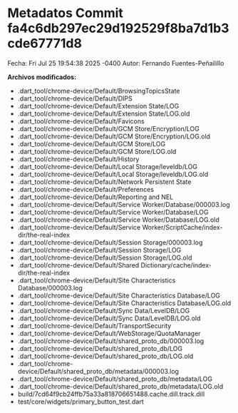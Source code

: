 # Metadatos Commit fa4c6db297ec29d192529f8ba7d1b3cde67771d8

Fecha: Fri Jul 25 19:54:38 2025 -0400
Autor: Fernando Fuentes-Peñailillo

**Archivos modificados:**
- .dart_tool/chrome-device/Default/BrowsingTopicsState
- .dart_tool/chrome-device/Default/DIPS
- .dart_tool/chrome-device/Default/Extension State/LOG
- .dart_tool/chrome-device/Default/Extension State/LOG.old
- .dart_tool/chrome-device/Default/Favicons
- .dart_tool/chrome-device/Default/GCM Store/Encryption/LOG
- .dart_tool/chrome-device/Default/GCM Store/Encryption/LOG.old
- .dart_tool/chrome-device/Default/GCM Store/LOG
- .dart_tool/chrome-device/Default/GCM Store/LOG.old
- .dart_tool/chrome-device/Default/History
- .dart_tool/chrome-device/Default/Local Storage/leveldb/LOG
- .dart_tool/chrome-device/Default/Local Storage/leveldb/LOG.old
- .dart_tool/chrome-device/Default/Network Persistent State
- .dart_tool/chrome-device/Default/Preferences
- .dart_tool/chrome-device/Default/Reporting and NEL
- .dart_tool/chrome-device/Default/Service Worker/Database/000003.log
- .dart_tool/chrome-device/Default/Service Worker/Database/LOG
- .dart_tool/chrome-device/Default/Service Worker/Database/LOG.old
- .dart_tool/chrome-device/Default/Service Worker/ScriptCache/index-dir/the-real-index
- .dart_tool/chrome-device/Default/Session Storage/000003.log
- .dart_tool/chrome-device/Default/Session Storage/LOG
- .dart_tool/chrome-device/Default/Session Storage/LOG.old
- .dart_tool/chrome-device/Default/Shared Dictionary/cache/index-dir/the-real-index
- .dart_tool/chrome-device/Default/Site Characteristics Database/000003.log
- .dart_tool/chrome-device/Default/Site Characteristics Database/LOG
- .dart_tool/chrome-device/Default/Site Characteristics Database/LOG.old
- .dart_tool/chrome-device/Default/Sync Data/LevelDB/LOG
- .dart_tool/chrome-device/Default/Sync Data/LevelDB/LOG.old
- .dart_tool/chrome-device/Default/TransportSecurity
- .dart_tool/chrome-device/Default/WebStorage/QuotaManager
- .dart_tool/chrome-device/Default/shared_proto_db/000003.log
- .dart_tool/chrome-device/Default/shared_proto_db/LOG
- .dart_tool/chrome-device/Default/shared_proto_db/LOG.old
- .dart_tool/chrome-device/Default/shared_proto_db/metadata/000003.log
- .dart_tool/chrome-device/Default/shared_proto_db/metadata/LOG
- .dart_tool/chrome-device/Default/shared_proto_db/metadata/LOG.old
- build/7cd64f9cb24ffb75a33a818706651488.cache.dill.track.dill
- test/core/widgets/primary_button_test.dart
